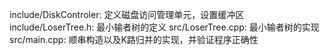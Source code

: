 include/DiskControler: 定义磁盘访问管理单元，设置缓冲区
include/LoserTree.h: 最小输者树的定义
src/LoserTree.cpp: 最小输者树的实现
src/main.cpp: 顺串构造以及K路归并的实现，并验证程序正确性